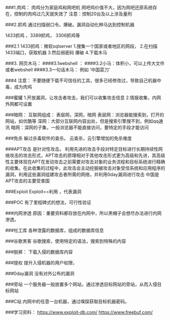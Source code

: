 ###1.肉鸡：
肉鸡分为家庭鸡和网吧机
网吧鸡价值不大，因为网吧还原系统存在，控制的肉鸡过几天就失效了
注意：控制20台及以上涉及量刑

###2.抓鸡
通过扫描弱口令。爆破。漏洞自动化种马达到控制机器

1433抓鸡 ，3389抓鸡， 3306抓鸡等

###2.1 1433抓鸡：微软sqlserver
1.搜集一个国家或者地区的网段，
2.在扫描1433端口，获取机器
3.然后弱密码 爆破
4.下载木马

###3. 网页木马：
####3.1webshell ：
####3.2小马：体积小，可以上传大文件或者webshell
####3.3一句话木马： 例如 ‘中国菜刀’

###4 注意：
不要随便下载不可信任的工具，很多已经修改过，导致自己机器中毒，成为肉鸡

###蜜罐
1.开放漏洞，让攻击者攻击，我们可以收集攻击信息
2.情报收集，内网外网都可设置

###暗网：
互联网组成： 表层网，深网，暗网
表层网：浏览器能搜索到，打开的网站，如优酷等
深网：大部分互联网内容出处，但是搜索引擎搜不到，例如qq通讯
暗网：深网的子集，一般浏览器不能直接访问，要特定的手段才能访问

###免杀
躲过杀毒软件的查杀。
云查杀，云引擎增加的免杀难度

###APT攻击
是针对性攻击。 利用先进的攻击手段对特定目标进行长期持续性网络攻击的攻击形式，APT攻击的原理相对于其他攻击形式更为高级和先进，其高级性主要体现在APT在发动攻击之前需要对攻击对象的业务流程和目标系统进行精确的收集。在此收集的过程中，此攻击会主动挖掘被攻击对象受信系统和应用程序的漏洞，利用这些漏洞组建攻击者所需的网络，并利用0day漏洞进行攻击
中国是APT攻击的主要受害国

###Exploit
Exploit==利用 ，代表漏洞

###POC
有了里程碑式的想法，可行性验证

###内网渗透
原因：重要资料都存放在内网中，所以黑帽子会想尽办法进行内网渗透。


###社工库
各种泄露的数据库，组成的数据库信息

###谷歌黑客
谷歌搜索，使用特定的语法，搜索到特殊的内容

###脱裤：
下载入侵的数据库内容

###提权
提升入侵机器的用户权限，

###0day漏洞
没有对外公布的漏洞

###旁站
一个服务器一般放置多个网站，通过渗透目标网站的旁站，从而入侵目标网站

###C站
内网中的任意一台机器，通过嗅探获取目标机器密码。

###学习资料：
https://www.exploit-db.com/
https://www.freebuf.com/

